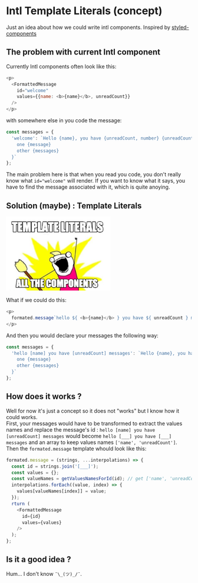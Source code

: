 # Intl Template Literals (concept)
Just an idea about how we could write intl components. Inspired by [styled-components](https://github.com/styled-components/styled-components)

## The problem with current Intl component

Currently Intl components often look like this:
```js
<p>
  <FormattedMessage
    id="welcome"
    values={{name: <b>{name}</b>, unreadCount}}
  />
</p>
```
with somewhere else in you code the message:
```js
const messages = {
  'welcome': `Hello {name}, you have {unreadCount, number} {unreadCount, plural,
    one {message}
    other {messages}
  }`
};
```
The main problem here is that when you read you code, you don't really know what `id="welcome"` will render. If you want to know what it says, you have to find the message associated with it, which is quite anoying.

## Solution (maybe) : Template Literals

<img alt="template-literals-all-the-things" src="./meme.jpg" height="200px" />

What if we could do this:
```js
<p>
  formated.message`hello ${ <b>{name}</b> } you have ${ unreadCount } messages`;
</p>
```
And then you would declare your messages the following way:
```js
const messages = {
  'hello [name] you have [unreadCount] messages': `Hello {name}, you have {unreadCount, number} {unreadCount, plural,
    one {message}
    other {messages}
  }`
};
```

## How does it works ?

Well for now it's just a concept so it does not "works" but I know how it could works.  
First, your messages would have to be transformed to extract the values names and replace the message's id :
`hello [name] you have [unreadCount] messages` would become `hello [___] you have [___] messages` and an array to keep values names `['name', 'unreadCount']`.  
Then the `formated.message` template whould look like this:
```js
formated.message = (strings, ...interpolations) => {
  const id = strings.join('[___]');
  const values = {};
  const valueNames = getValuesNamesForId(id); // get ['name', 'unreadCount']
  interpolations.forEach((value, index) => {
    values[valueNames[index]] = value;
  });
  rturn (
    <FormattedMessage
      id={id}
      values={values}
    />
  );
};
```

## Is it a good idea ?

Hum... I don't know `¯\_(ツ)_/¯`.
